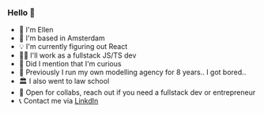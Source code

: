 ### Hello 👋

- 👩 I'm Ellen
- 📍 I'm based in Amsterdam
- 💡 I'm currently figuring out React
- 👩‍💻 I'll work as a fullstack JS/TS dev
- :eyes: Did I mention that I'm curious 
- 🏢 Previously I run my own modelling agency for 8 years.. I got bored..
- 🏛️ I also went to law school
- :raised_hands: Open for collabs, reach out if you need a fullstack dev or entrepreneur
- 📞 Contact me via <a href="https://www.linkedin.com/in/ellen-de-kerf/">LinkdIn</a>
